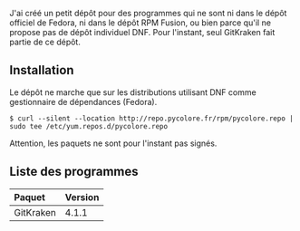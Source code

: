 <!--
.. title: Dépôt DNF de PyColore
.. slug: depot-dnf
.. date: 2018-12-06 23:20:28 UTC+01:00
.. tags: 
.. category: 
.. link: 
.. description: 
.. type: text
-->

J'ai créé un petit dépôt pour des programmes qui ne sont ni dans le dépôt officiel de Fedora,
ni dans le dépôt RPM Fusion, ou bien parce qu'il ne propose pas de dépôt individuel DNF. Pour
l'instant, seul GitKraken fait partie de ce dépôt.

## Installation

Le dépôt ne marche que sur les distributions utilisant DNF comme gestionnaire de dépendances (Fedora).

```
$ curl --silent --location http://repo.pycolore.fr/rpm/pycolore.repo | sudo tee /etc/yum.repos.d/pycolore.repo
```

Attention, les paquets ne sont pour l'instant pas signés.

## Liste des programmes

|**Paquet**                | **Version**              |
|:-------------------------|:-------------------------|
|GitKraken                 | 4.1.1                    |

